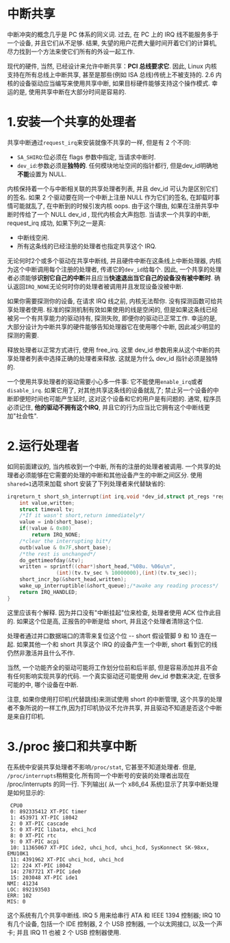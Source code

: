 # 中断共享
中断冲突的概念几乎是 PC 体系的同义词. 过去, 在 PC 上的 IRQ 线不能服务多于一个设备, 并且它们从不足够. 结果, 失望的用户花费大量时间开着它们的计算机, 尽力找到一个方法来使它们所有的外设一起工作.

现代的硬件, 当然, 已经设计来允许中断共享：**PCI 总线要求它**. 因此, Linux 内核支持在所有总线上中断共享, 甚至是那些(例如 ISA 总线)传统上不被支持的. 2.6 内核的设备驱动应当编写来使用共享中断, 如果目标硬件能够支持这个操作模式. 幸运的是, 使用共享中断在大部分时间是容易的.

# 1.安装一个共享的处理者
共享中断通过`request_irq`来安装就像不共享的一样, 但是有 2 个不同:

* `SA_SHIRQ`:位必须在 flags 参数中指定, 当请求中断时.
* `dev_id`:参数必须是**独特的**. 任何模块地址空间的指针都行, 但是dev_id明确地**不能**设置为 NULL.

内核保持着一个与中断相关联的共享处理者列表, 并且 dev_id 可认为是区别它们的签名. 如果 2 个驱动要在同一个中断上注册 NULL 作为它们的签名, 在卸载时事情可能就乱了, 在中断到的时候引发内核 oops. 由于这个理由, 如果在注册共享中断时传给了一个 NULL dev_id , 现代内核会大声抱怨. 当请求一个共享的中断, request_irq 成功, 如果下列之一是真:

* 中断线空闲.
* 所有这条线的已经注册的处理者也指定共享这个 IRQ.

无论何时2个或多个驱动在共享中断线, 并且硬件中断在这条线上中断处理器, 内核为这个中断调用每个注册的处理者, 传递它的`dev_id`给每个. 因此, 一个共享的处理者必须能够**识别它自己的中断**并且应当**快速退出当它自己的设备没有被中断时**. 确认返回`IRQ_NONE`无论何时你的处理者被调用并且发现设备没被中断.

如果你需要探测你的设备, 在请求 IRQ 线之前, 内核无法帮你. 没有探测函数可给共享处理者使用. 标准的探测机制有效如果使用的线是空闲的, 但是如果这条线已经被另一个有共享能力的驱动持有, 探测失败, 即便你的驱动已正常工作. 幸运的是, 大部分设计为中断共享的硬件能够告知处理器它在使用哪个中断, 因此减少明显的探测的需要.

释放处理者以正常方式进行, 使用 free_irq. 这里 dev_id 参数用来从这个中断的共享处理者列表中选择正确的处理者来释放. 这就是为什么 dev_id 指针必须是独特的.

一个使用共享处理者的驱动需要小心多一件事: 它不能使用`enable_irq`或者`disable_irq`. 如果它用了, 对其他共享这条线的设备就乱了; 禁止另一个设备的中断即便短时间也可能产生延时, 这对这个设备和它的用户是有问题的. 通常, 程序员必须记住, **他的驱动不拥有这个IRQ**, 并且它的行为应当比它拥有这个中断线更加"社会性".

# 2.运行处理者
如同前面建议的, 当内核收到一个中断, 所有的注册的处理者被调用. 一个共享的处理者必须能够在它需要的处理的中断和其他设备产生的中断之间区分.
使用`shared=1`选项来加载 short 安装了下列处理者来代替缺省的:

```c
irqreturn_t short_sh_interrupt(int irq,void *dev_id,struct pt_regs *regs){
	int value,written;
	struct timeval tv;
	/*If it wasn't short,return immediately*/
	value = inb(short_base);
	if(!value & 0x80)
		return IRQ_NONE;
	/*clear the interrupting bit*/
	outb(value & 0x7F,short_base);
	/*the rest is unchanged*/
	do_gettimeofday(&tv);
	written = sprintf((char*)short_head,"%08u. %06u\n",
				(int)(tv.tv_sec % 10000000),(int)(tv.tv_sec));
	short_incr_bp(&short_head,written);
	wake_up_interruptible(&short_queue);/*awake any reading process*/
	return IRQ_HANDLED;
}
```
这里应该有个解释. 因为并口没有"中断挂起"位来检查, 处理者使用 ACK 位作此目的. 如果这个位是高, 正报告的中断是给 short, 并且这个处理者清除这个位.

处理者通过并口数据端口的清零来复位这个位 -- short 假设管脚 9 和 10 连在一起. 如果其他一个和 short 共享这个 IRQ 的设备产生一个中断, short 看到它的线仍然非激活并且什么不作.

当然, 一个功能齐全的驱动可能将工作划分位前和后半部, 但是容易添加并且不会有任何影响实现共享的代码. 一个真实驱动还可能使用 dev_id 参数来决定, 在很多可能的中, 哪个设备在中断.

注意, 如果你使用打印机(代替跳线)来测试使用 short 的中断管理, 这个共享的处理者不象所说的一样工作,因为打印机协议不允许共享, 并且驱动不知道是否这个中断是来自打印机.

# 3./proc 接口和共享中断
在系统中安装共享处理者不影响`/proc/stat`, 它甚至不知道处理者. 但是, `/proc/interrupts`稍稍变化.所有同一个中断号的安装的处理者出现在 /proc/interrupts 的同一行. 下列输出( 从一个 x86_64 系统)显示了共享中断处理是如何显示的:

```
 CPU0
 0: 892335412 XT-PIC timer
 1: 453971 XT-PIC i8042
 2: 0 XT-PIC cascade
 5: 0 XT-PIC libata, ehci_hcd
 8: 0 XT-PIC rtc
 9: 0 XT-PIC acpi
 10: 11365067 XT-PIC ide2, uhci_hcd, uhci_hcd, SysKonnect SK-98xx, EMU10K1
 11: 4391962 XT-PIC uhci_hcd, uhci_hcd
 12: 224 XT-PIC i8042
 14: 2787721 XT-PIC ide0
 15: 203048 XT-PIC ide1
NMI: 41234
LOC: 892193503
ERR: 102
MIS: 0
```
这个系统有几个共享中断线. IRQ 5 用来给串行 ATA 和 IEEE 1394 控制器; IRQ 10 有几个设备, 包括一个 IDE 控制器, 2 个 USB 控制器, 一个以太网接口, 以及一个声卡; 并且 IRQ 11 也被 2 个 USB 控制器使用.